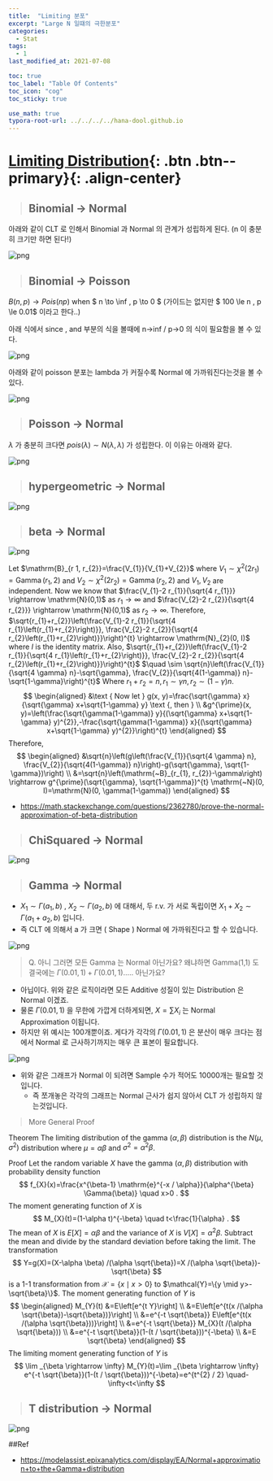 ```yaml
---
title:  "Limiting 분포"
excerpt: "Large N 일떄의 극한분포"
categories:
  - Stat
tags:
  - 1
last_modified_at: 2021-07-08

toc: true
toc_label: "Table Of Contents"
toc_icon: "cog"
toc_sticky: true

use_math: true
typora-root-url: ../../../../hana-dool.github.io
---
```


# [Limiting Distribution](#link){: .btn .btn--primary}{: .align-center}

> ## Binomial -> Normal

아래와 같이 CLT 로 인해서 Binomial 과 Normal 의 관계가 성립하게 된다. (n 이 충분히 크기만 하면 된다!)

![png](/assets/images/Stat/15_1.png)

> ## Binomial -> Poisson

$B(n,p) \to Pois(np)$ when $ n \to \inf , p \to 0 $ (가이드는 없지만 $ 100 \le n , p \le 0.01$ 이라고 한다..)

아래 식에서 since , and 부분의 식을 볼때에 n->inf / p->0 의 식이 필요함을 볼 수 있다.

![png](/assets/images/Stat/15_2.png)

아래와 같이 poisson 분포는 lambda 가 커질수록 Normal 에 가까워진다는것을 볼 수 있다.

![png](/assets/images/Stat/15_3.png)

> ## Poisson -> Normal

$\lambda$ 가 충분히 크다면 $pois(\lambda) \sim N(\lambda , \lambda)$  가 성립한다. 이 이유는 아래와 같다.

![png](/assets/images/Stat/15_4.png)

> ## hypergeometric -> Normal

![png](/assets/images/Stat/15_5.png)

> ## beta -> Normal

![png](/assets/images/Stat/15_6.png)

Let $\mathrm{B}_{r 1, r_{2}}=\frac{V_{1}}{V_{1}+V_{2}}$ where $V_{1} \sim \chi^{2}\left(2 r_{1}\right)=\operatorname{Gamma}\left(r_{1}, 2\right)$ and $V_{2} \sim \chi^{2}\left(2 r_{2}\right)=\operatorname{Gamma}\left(r_{2}, 2\right)$ and $V_{1}, V_{2}$ are independent.
Now we know that $\frac{V_{1}-2 r_{1}}{\sqrt{4 r_{1}}} \rightarrow \mathrm{N}(0,1)$ as $r_{1} \rightarrow \infty$ and $\frac{V_{2}-2 r_{2}}{\sqrt{4 r_{2}}} \rightarrow \mathrm{N}(0,1)$ as $r_{2} \rightarrow \infty$. Therefore, $\sqrt{r_{1}+r_{2}}\left(\frac{V_{1}-2 r_{1}}{\sqrt{4 r_{1}\left(r_{1}+r_{2}\right)}}, \frac{V_{2}-2 r_{2}}{\sqrt{4 r_{2}\left(r_{1}+r_{2}\right)}}\right)^{t} \rightarrow \mathrm{N}_{2}(0, I)$ where $I$ is the identity matrix.
Also, $\sqrt{r_{1}+r_{2}}\left(\frac{V_{1}-2 r_{1}}{\sqrt{4 r_{1}\left(r_{1}+r_{2}\right)}}, \frac{V_{2}-2 r_{2}}{\sqrt{4 r_{2}\left(r_{1}+r_{2}\right)}}\right)^{t}$ $\quad \sim \sqrt{n}\left(\frac{V_{1}}{\sqrt{4 \gamma} n}-\sqrt{\gamma}, \frac{V_{2}}{\sqrt{4(1-\gamma)} n}-\sqrt{1-\gamma}\right)^{t}$
Where $r_{1}+r_{2}=n, r_{1} \sim \gamma n, r_{2} \sim(1-\gamma) n$.
$$
\begin{aligned}
&\text { Now let } g(x, y)=\frac{\sqrt{\gamma} x}{\sqrt{\gamma} x+\sqrt{1-\gamma} y} \text {, then } \\
&g^{\prime}(x, y)=\left(\frac{\sqrt{\gamma(1-\gamma)} y}{(\sqrt{\gamma} x+\sqrt{1-\gamma} y)^{2}},-\frac{\sqrt{\gamma(1-\gamma)} x}{(\sqrt{\gamma} x+\sqrt{1-\gamma} y)^{2}}\right)^{t}
\end{aligned}
$$
Therefore,
$$
\begin{aligned}
&\sqrt{n}\left(g\left(\frac{V_{1}}{\sqrt{4 \gamma} n}, \frac{V_{2}}{\sqrt{4(1-\gamma)} n}\right)-g(\sqrt{\gamma}, \sqrt{1-\gamma})\right) \\
&=\sqrt{n}\left(\mathrm{~B}_{r_{1}, r_{2}}-\gamma\right) \rightarrow g^{\prime}(\sqrt{\gamma}, \sqrt{1-\gamma})^{t} \mathrm{~N}(0, I)=\mathrm{N}(0, \gamma(1-\gamma))
\end{aligned}
$$

- https://math.stackexchange.com/questions/2362780/prove-the-normal-approximation-of-beta-distribution

> ## ChiSquared -> Normal

![png](/assets/images/Stat/15_7.png)

> ## Gamma -> Normal

- $X_1 \sim \Gamma(a_1,b)$ , $X_2 \sim \Gamma(a_2,b)$  에 대해서,  두 r.v. 가 서로 독립이면 $X_1 + X_2 \sim \Gamma(a_1 + a_2 , b)$ 입니다. 
- 즉 CLT 에 의해서 a 가 크면 ( Shape ) Normal 에 가까워진다고 할 수 있습니다. 

![png](/assets/images/Stat/15_8.png)

> Q. 아니 그러면 모든 Gamma 는 Normal 아닌가요? 왜냐하면 Gamma(1,1) 도 결국에는 $\Gamma(0.01,1)+\Gamma(0.01,1) .....$ 아닌가요?

- 아닙이다. 위와 같은 로직이라면 모든 Additive 성질이 있는 Distribution 은 Normal 이겠죠.
- 물론 $\Gamma(0.01,1)$ 을 무한에 가깝게 더하게되면, $X = \sum X_i$ 는 Normal Approximation 이됩니다.
- 하지만 위 예시는 100개뿐이죠. 게다가 각각의 $\Gamma(0.01,1)$ 은 분산이 매우 크다는 점에서 Normal 로 근사하기까지는 매우 큰 표본이 필요합니다. 

![png](/assets/images/Stat/15_10.png)

- 위와 같은 그래프가 Normal 이 되려면 Sample 수가 적어도 10000개는 필요할 것입니다. 
  - 즉 쪼개놓은 각각의 그래프는 Normal 근사가 쉽지 않아서 CLT 가 성립하지 않는것입니다.

> More General Proof

Theorem The limiting distribution of the gamma $(\alpha, \beta)$ distribution is the $N\left(\mu, \sigma^{2}\right)$ distribution where $\mu=\alpha \beta$ and $\sigma^{2}=\alpha^{2} \beta$.

Proof Let the random variable $X$ have the gamma $(\alpha, \beta)$ distribution with probability density function
$$
f_{X}(x)=\frac{x^{\beta-1} \mathrm{e}^{-x / \alpha}}{\alpha^{\beta} \Gamma(\beta)} \quad x>0 .
$$
The moment generating function of $X$ is
$$
M_{X}(t)=(1-\alpha t)^{-\beta} \quad t<\frac{1}{\alpha} .
$$
The mean of $X$ is $E[X]=\alpha \beta$ and the variance of $X$ is $V[X]=\alpha^{2} \beta$. Subtract the mean and divide by the standard deviation before taking the limit. The transformation
$$
Y=g(X)=(X-\alpha \beta) /(\alpha \sqrt{\beta})=X /(\alpha \sqrt{\beta})-\sqrt{\beta}
$$
is a 1-1 transformation from $\mathcal{X}=\{x \mid x>0\}$ to $\mathcal{Y}=\{y \mid y>-\sqrt{\beta}\}$. The moment generating function of $Y$ is
$$
\begin{aligned}
M_{Y}(t) &=E\left[e^{t Y}\right] \\
&=E\left[e^{t(x /(\alpha \sqrt{\beta})-\sqrt{\beta})}\right] \\
&=e^{-t \sqrt{\beta}} E\left[e^{t(x /(\alpha \sqrt{\beta}))}\right] \\
&=e^{-t \sqrt{\beta}} M_{X}(t /(\alpha \sqrt{\beta})) \\
&=e^{-t \sqrt{\beta}}(1-(t / \sqrt{\beta}))^{-\beta} \\
&=E \sqrt{\beta}
\end{aligned}
$$
The limiting moment generating function of $Y$ is
$$
\lim _{\beta \rightarrow \infty} M_{Y}(t)=\lim _{\beta \rightarrow \infty} e^{-t \sqrt{\beta}}(1-(t / \sqrt{\beta}))^{-\beta}=e^{t^{2} / 2} \quad-\infty<t<\infty
$$

> ## T distribution -> Normal

![png](/assets/images/Stat/15_9.png)

##Ref

- https://modelassist.epixanalytics.com/display/EA/Normal+approximation+to+the+Gamma+distribution

